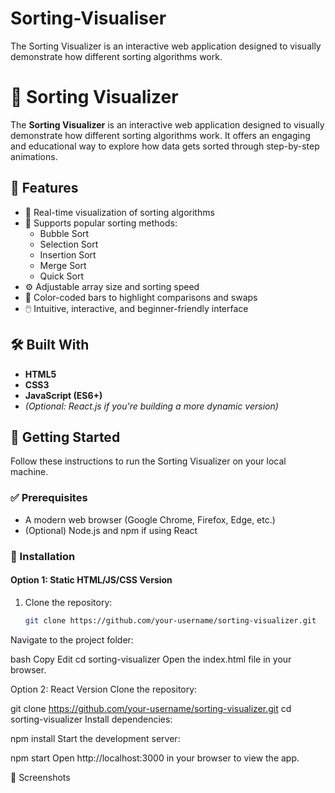 # Sorting-Visualiser
The Sorting Visualizer is an interactive web application designed to visually demonstrate how different sorting algorithms work.

# 🔢 Sorting Visualizer

The **Sorting Visualizer** is an interactive web application designed to visually demonstrate how different sorting algorithms work. It offers an engaging and educational way to explore how data gets sorted through step-by-step animations.

## 📌 Features

- 🎥 Real-time visualization of sorting algorithms
- 🔄 Supports popular sorting methods:
  - Bubble Sort
  - Selection Sort
  - Insertion Sort
  - Merge Sort
  - Quick Sort
- ⚙️ Adjustable array size and sorting speed
- 🌈 Color-coded bars to highlight comparisons and swaps
- 🖱️ Intuitive, interactive, and beginner-friendly interface

## 🛠️ Built With

- **HTML5**
- **CSS3**
- **JavaScript (ES6+)**
- *(Optional: React.js if you're building a more dynamic version)*

## 🚀 Getting Started

Follow these instructions to run the Sorting Visualizer on your local machine.

### ✅ Prerequisites

- A modern web browser (Google Chrome, Firefox, Edge, etc.)
- (Optional) Node.js and npm if using React

### 🧾 Installation

#### Option 1: Static HTML/JS/CSS Version

1. Clone the repository:

   ```bash
   git clone https://github.com/your-username/sorting-visualizer.git
Navigate to the project folder:

bash
Copy
Edit
cd sorting-visualizer
Open the index.html file in your browser.

Option 2: React Version
Clone the repository:


git clone https://github.com/your-username/sorting-visualizer.git
cd sorting-visualizer
Install dependencies:



npm install
Start the development server:


npm start
Open http://localhost:3000 in your browser to view the app.

📸 Screenshots



